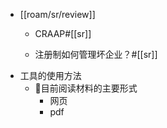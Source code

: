 - [[roam/sr/review]]
    - CRAAP#[[sr]]

    - 注册制如何管理坏企业？#[[sr]]
- 工具的使用方法
    - 目前阅读材料的主要形式
        - 网页
        - pdf
